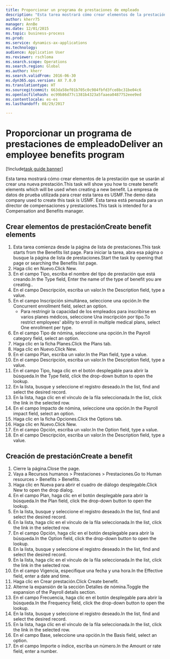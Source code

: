 ```yaml
--- 
title: Proporcionar un programa de prestaciones de empleado
description: "Esta tarea mostrará cómo crear elementos de la prestación que se usarán al crear una nueva prestación."
author: kherr75
manager: AnnBe
ms.date: 12/01/2015
ms.topic: business-process
ms.prod: 
ms.service: dynamics-ax-applications
ms.technology: 
audience: Application User
ms.reviewer: rschloma
ms.search.scope: Operations
ms.search.region: Global
ms.author: kherr
ms.search.validFrom: 2016-06-30
ms.dyn365.ops.version: AX 7.0.0
ms.translationtype: HT
ms.sourcegitcommit: 663da58ef01b705c0c984fbfd3fce8bc31be04c6
ms.openlocfilehash: ec99b86d77c1381b4323a5faaea0487752eee9ed
ms.contentlocale: es-es
ms.lasthandoff: 08/29/2017

---
```

# <a name="deliver-an-employee-benefits-program"></a><span data-ttu-id="c53ed-103">Proporcionar un programa de prestaciones de empleado</span><span class="sxs-lookup"><span data-stu-id="c53ed-103">Deliver an employee benefits program</span></span>

[!include[task guide banner](../../includes/task-guide-banner.md)]

<span data-ttu-id="c53ed-104">Esta tarea mostrará cómo crear elementos de la prestación que se usarán al crear una nueva prestación.</span><span class="sxs-lookup"><span data-stu-id="c53ed-104">This task will show you how to create benefit elements which will be used when creating a new benefit.</span></span> <span data-ttu-id="c53ed-105">La empresa de datos de prueba utilizada para crear esta tarea es USMF.</span><span class="sxs-lookup"><span data-stu-id="c53ed-105">The demo data company used to create this task is USMF.</span></span> <span data-ttu-id="c53ed-106">Esta tarea está pensada para un director de compensaciones y prestaciones.</span><span class="sxs-lookup"><span data-stu-id="c53ed-106">This task is intended for a Compensation and Benefits manager.</span></span>


## <a name="create-benefit-elements"></a><span data-ttu-id="c53ed-107">Crear elementos de prestación</span><span class="sxs-lookup"><span data-stu-id="c53ed-107">Create benefit elements</span></span>
1. <span data-ttu-id="c53ed-108">Esta tarea comienza desde la página de lista de prestaciones.</span><span class="sxs-lookup"><span data-stu-id="c53ed-108">This task starts from the Benefits list page.</span></span> <span data-ttu-id="c53ed-109">Para iniciar la tarea, abra esa página o busque la página de lista de prestaciones.</span><span class="sxs-lookup"><span data-stu-id="c53ed-109">Start the task by opening that page or searching the Benefits list page.</span></span>
2. <span data-ttu-id="c53ed-110">Haga clic en Nuevo.</span><span class="sxs-lookup"><span data-stu-id="c53ed-110">Click New.</span></span>
3. <span data-ttu-id="c53ed-111">En el campo Tipo, escriba el nombre del tipo de prestación que está creando.</span><span class="sxs-lookup"><span data-stu-id="c53ed-111">In the Type field, Enter the name of the type of benefit you are creating..</span></span>
4. <span data-ttu-id="c53ed-112">En el campo Descripción, escriba un valor.</span><span class="sxs-lookup"><span data-stu-id="c53ed-112">In the Description field, type a value.</span></span>
5. <span data-ttu-id="c53ed-113">En el campo Inscripción simultánea, seleccione una opción.</span><span class="sxs-lookup"><span data-stu-id="c53ed-113">In the Concurrent enrollment field, select an option.</span></span>
    * <span data-ttu-id="c53ed-114">Para restringir la capacidad de los empleados para inscribirse en varios planes médicos, seleccione Una inscripción por tipo.</span><span class="sxs-lookup"><span data-stu-id="c53ed-114">To restrict employees' ability to enroll in multiple medical plans, select One enrollment per type.</span></span>  
6. <span data-ttu-id="c53ed-115">En el campo Tipo de nómina, seleccione una opción.</span><span class="sxs-lookup"><span data-stu-id="c53ed-115">In the Payroll category field, select an option.</span></span>
7. <span data-ttu-id="c53ed-116">Haga clic en la ficha Planes.</span><span class="sxs-lookup"><span data-stu-id="c53ed-116">Click the Plans tab.</span></span>
8. <span data-ttu-id="c53ed-117">Haga clic en Nuevo.</span><span class="sxs-lookup"><span data-stu-id="c53ed-117">Click New.</span></span>
9. <span data-ttu-id="c53ed-118">En el campo Plan, escriba un valor.</span><span class="sxs-lookup"><span data-stu-id="c53ed-118">In the Plan field, type a value.</span></span>
10. <span data-ttu-id="c53ed-119">En el campo Descripción, escriba un valor.</span><span class="sxs-lookup"><span data-stu-id="c53ed-119">In the Description field, type a value.</span></span>
11. <span data-ttu-id="c53ed-120">En el campo Tipo, haga clic en el botón desplegable para abrir la búsqueda.</span><span class="sxs-lookup"><span data-stu-id="c53ed-120">In the Type field, click the drop-down button to open the lookup.</span></span>
12. <span data-ttu-id="c53ed-121">En la lista, busque y seleccione el registro deseado.</span><span class="sxs-lookup"><span data-stu-id="c53ed-121">In the list, find and select the desired record.</span></span>
13. <span data-ttu-id="c53ed-122">En la lista, haga clic en el vínculo de la fila seleccionada.</span><span class="sxs-lookup"><span data-stu-id="c53ed-122">In the list, click the link in the selected row.</span></span>
14. <span data-ttu-id="c53ed-123">En el campo Impacto de nómina, seleccione una opción.</span><span class="sxs-lookup"><span data-stu-id="c53ed-123">In the Payroll impact field, select an option.</span></span>
15. <span data-ttu-id="c53ed-124">Haga clic en la ficha Opciones.</span><span class="sxs-lookup"><span data-stu-id="c53ed-124">Click the Options tab.</span></span>
16. <span data-ttu-id="c53ed-125">Haga clic en Nuevo.</span><span class="sxs-lookup"><span data-stu-id="c53ed-125">Click New.</span></span>
17. <span data-ttu-id="c53ed-126">En el campo Opción, escriba un valor.</span><span class="sxs-lookup"><span data-stu-id="c53ed-126">In the Option field, type a value.</span></span>
18. <span data-ttu-id="c53ed-127">En el campo Descripción, escriba un valor.</span><span class="sxs-lookup"><span data-stu-id="c53ed-127">In the Description field, type a value.</span></span>

## <a name="create-a-benefit"></a><span data-ttu-id="c53ed-128">Creación de prestación</span><span class="sxs-lookup"><span data-stu-id="c53ed-128">Create a benefit</span></span>
1. <span data-ttu-id="c53ed-129">Cierre la página.</span><span class="sxs-lookup"><span data-stu-id="c53ed-129">Close the page.</span></span>
2. <span data-ttu-id="c53ed-130">Vaya a Recursos humanos > Prestaciones > Prestaciones.</span><span class="sxs-lookup"><span data-stu-id="c53ed-130">Go to Human resources > Benefits > Benefits.</span></span>
3. <span data-ttu-id="c53ed-131">Haga clic en Nueva para abrir el cuadro de diálogo desplegable.</span><span class="sxs-lookup"><span data-stu-id="c53ed-131">Click New to open the drop dialog.</span></span>
4. <span data-ttu-id="c53ed-132">En el campo Plan, haga clic en el botón desplegable para abrir la búsqueda.</span><span class="sxs-lookup"><span data-stu-id="c53ed-132">In the Plan field, click the drop-down button to open the lookup.</span></span>
5. <span data-ttu-id="c53ed-133">En la lista, busque y seleccione el registro deseado.</span><span class="sxs-lookup"><span data-stu-id="c53ed-133">In the list, find and select the desired record.</span></span>
6. <span data-ttu-id="c53ed-134">En la lista, haga clic en el vínculo de la fila seleccionada.</span><span class="sxs-lookup"><span data-stu-id="c53ed-134">In the list, click the link in the selected row.</span></span>
7. <span data-ttu-id="c53ed-135">En el campo Opción, haga clic en el botón desplegable para abrir la búsqueda.</span><span class="sxs-lookup"><span data-stu-id="c53ed-135">In the Option field, click the drop-down button to open the lookup.</span></span>
8. <span data-ttu-id="c53ed-136">En la lista, busque y seleccione el registro deseado.</span><span class="sxs-lookup"><span data-stu-id="c53ed-136">In the list, find and select the desired record.</span></span>
9. <span data-ttu-id="c53ed-137">En la lista, haga clic en el vínculo de la fila seleccionada.</span><span class="sxs-lookup"><span data-stu-id="c53ed-137">In the list, click the link in the selected row.</span></span>
10. <span data-ttu-id="c53ed-138">En el campo Vigencia, especifique una fecha y una hora.</span><span class="sxs-lookup"><span data-stu-id="c53ed-138">In the Effective field, enter a date and time.</span></span>
11. <span data-ttu-id="c53ed-139">Haga clic en Crear prestación.</span><span class="sxs-lookup"><span data-stu-id="c53ed-139">Click Create benefit.</span></span>
12. <span data-ttu-id="c53ed-140">Alterne la expansión de la sección Detalles de nómina.</span><span class="sxs-lookup"><span data-stu-id="c53ed-140">Toggle the expansion of the Payroll details section.</span></span>
13. <span data-ttu-id="c53ed-141">En el campo Frecuencia, haga clic en el botón desplegable para abrir la búsqueda.</span><span class="sxs-lookup"><span data-stu-id="c53ed-141">In the Frequency field, click the drop-down button to open the lookup.</span></span>
14. <span data-ttu-id="c53ed-142">En la lista, busque y seleccione el registro deseado.</span><span class="sxs-lookup"><span data-stu-id="c53ed-142">In the list, find and select the desired record.</span></span>
15. <span data-ttu-id="c53ed-143">En la lista, haga clic en el vínculo de la fila seleccionada.</span><span class="sxs-lookup"><span data-stu-id="c53ed-143">In the list, click the link in the selected row.</span></span>
16. <span data-ttu-id="c53ed-144">En el campo Base, seleccione una opción.</span><span class="sxs-lookup"><span data-stu-id="c53ed-144">In the Basis field, select an option.</span></span>
17. <span data-ttu-id="c53ed-145">En el campo Importe o índice, escriba un número.</span><span class="sxs-lookup"><span data-stu-id="c53ed-145">In the Amount or rate field, enter a number.</span></span>



